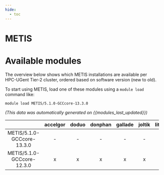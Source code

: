 ```yaml
---
hide:
  - toc
---
```


METIS
=====

# Available modules


The overview below shows which METIS installations are available per HPC-UGent Tier-2 cluster, ordered based on software version (new to old).

To start using METIS, load one of these modules using a `module load` command like:

```shell
module load METIS/5.1.0-GCCcore-13.3.0
```

*(This data was automatically generated on {{modules_last_updated}})*

| |accelgor|doduo|donphan|gallade|joltik|litleo|shinx|
| :---: | :---: | :---: | :---: | :---: | :---: | :---: | :---: |
|METIS/5.1.0-GCCcore-13.3.0|-|-|-|-|-|x|x|
|METIS/5.1.0-GCCcore-12.3.0|x|x|x|x|x|x|x|

